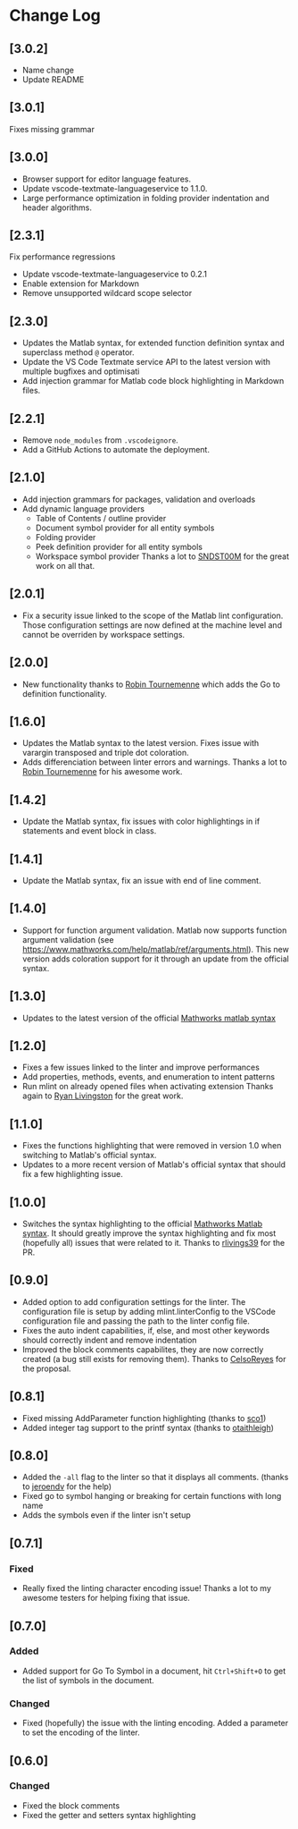 # Change Log

## [3.0.2]
- Name change
- Update README

## [3.0.1]
Fixes missing grammar

## [3.0.0]

- Browser support for editor language features.
- Update vscode-textmate-languageservice to 1.1.0.
- Large performance optimization in folding provider indentation and header algorithms.

## [2.3.1]

Fix performance regressions
- Update vscode-textmate-languageservice to 0.2.1
- Enable extension for Markdown
- Remove unsupported wildcard scope selector

## [2.3.0]

- Updates the Matlab syntax, for extended function definition syntax and superclass method `@` operator.
- Update the VS Code Textmate service API to the latest version with multiple bugfixes and optimisati
- Add injection grammar for Matlab code block highlighting in Markdown files.

## [2.2.1]

- Remove `node_modules` from `.vscodeignore`.
- Add a GitHub Actions to automate the deployment.

## [2.1.0]

- Add injection grammars for packages, validation and overloads
- Add dynamic language providers
    - Table of Contents / outline provider
    - Document symbol provider for all entity symbols
    - Folding provider
    - Peek definition provider for all entity symbols
    - Workspace symbol provider
Thanks a lot to [SNDST00M](https://github.com/SNDST00M) for the great work on all that.

## [2.0.1]

- Fix a security issue linked to the scope of the Matlab lint configuration. Those configuration settings are now defined at
the machine level and cannot be overriden by workspace settings.

## [2.0.0]

- New functionality thanks to [Robin Tournemenne](https://github.com/RobinTournemenne) which adds the Go to definition functionality.

## [1.6.0]

- Updates the Matlab syntax to the latest version. Fixes issue with varargin transposed and triple dot coloration.
- Adds differenciation between linter errors and warnings. Thanks a lot to [Robin Tournemenne](https://github.com/RobinTournemenne) for his awesome work.

## [1.4.2]

- Update the Matlab syntax, fix issues with color highlightings in
  if statements and event block in class.

## [1.4.1]

- Update the Matlab syntax, fix an issue with end of line comment.

## [1.4.0]

- Support for function argument validation. Matlab now supports function argument validation (see https://www.mathworks.com/help/matlab/ref/arguments.html). This new version adds coloration support for it through an update from the official syntax.

## [1.3.0]

- Updates to the latest version of the official [Mathworks matlab syntax](https://github.com/mathworks/MATLAB-Language-grammar)

## [1.2.0]

- Fixes a few issues linked to the linter and improve performances
- Add properties, methods, events, and enumeration to intent patterns
- Run mlint on already opened files when activating extension
Thanks again to [Ryan Livingston](https://github.com/rlivings39) for the great work.

## [1.1.0]

- Fixes the functions highlighting that were removed in version 1.0 when switching to Matlab's official syntax.
- Updates to a more recent version of Matlab's official syntax that should fix a few highlighting issue.

## [1.0.0]

- Switches the syntax highlighting to the official [Mathworks Matlab syntax](https://github.com/mathworks/MATLAB-Language-grammar). It should greatly improve the syntax highlighting and fix most (hopefully all) issues that were related to it. Thanks to [rlivings39](https://github.com/rlivings39) for the PR.

## [0.9.0]

- Added option to add configuration settings for the linter. The configuration file is setup by adding mlint.linterConfig to the VSCode configuration file and passing the path to the linter config file.
- Fixes the auto indent capabilities, if, else, and most other keywords should correctly indent and remove indentation
- Improved the block comments capabilites, they are now correctly created (a bug still exists for removing them). Thanks to [CelsoReyes](https://github.com/CelsoReyes) for the proposal.

## [0.8.1]

- Fixed missing AddParameter function highlighting (thanks to [sco1](https://github.com/sco1))
- Added integer tag support to the printf syntax (thanks to [otaithleigh](https://github.com/otaithleigh))

## [0.8.0]

- Added the `-all` flag to the linter so that it displays all comments. (thanks to [jeroendv](https://github.com/jeroendv) for the help)
- Fixed go to symbol hanging or breaking for certain functions with long name
- Adds the symbols even if the linter isn't setup

## [0.7.1]

### Fixed

- Really fixed the linting character encoding issue! Thanks a lot to my awesome testers for helping fixing that issue.

## [0.7.0]

### Added

- Added support for Go To Symbol in a document, hit `Ctrl+Shift+O` to get the list of symbols in the document.

### Changed

- Fixed (hopefully) the issue with the linting encoding. Added a parameter to set the encoding of the linter.

## [0.6.0]

### Changed

- Fixed the block comments
- Fixed the getter and setters syntax highlighting
